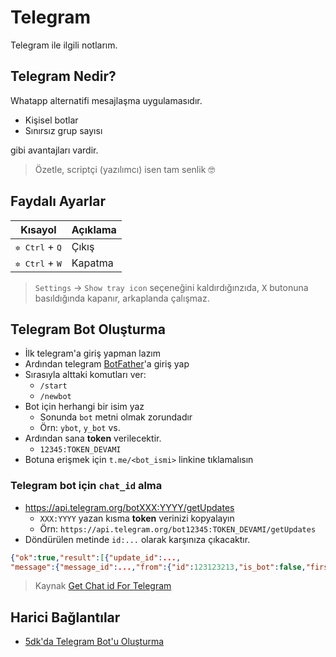 # Telegram <!-- omit in toc -->

Telegram ile ilgili notlarım.

## Telegram Nedir?

Whatapp alternatifi mesajlaşma uygulamasıdır.

- Kişisel botlar
- Sınırsız grup sayısı

gibi avantajları vardir.

> Özetle, scriptçi (yazılımcı) isen tam senlik 🤓

## Faydalı Ayarlar

| Kısayol                          | Açıklama |
| -------------------------------- | -------- |
| <kbd>✲ Ctrl</kbd> + <kbd>Q</kbd> | Çıkış    |
| <kbd>✲ Ctrl</kbd> + <kbd>W</kbd> | Kapatma  |

> `Settings` -> `Show tray icon` seçeneğini kaldırdığınzıda, <kbd>X</kbd> butonuna basıldığında kapanır, arkaplanda çalışmaz.

## Telegram Bot Oluşturma

- İlk telegram'a giriş yapman lazım
- Ardından telegram [BotFather](https://telegram.me/botfather)'a giriş yap
- Sırasıyla alttaki komutları ver:
  - `/start`
  - `/newbot`
- Bot için herhangi bir isim yaz
  - Sonunda `bot` metni olmak zorundadır
  - Örn: `ybot`, `y_bot` vs.
- Ardından sana **token** verilecektir.
  - `12345:TOKEN_DEVAMI`
- Botuna erişmek için `t.me/<bot_ismi>` linkine tıklamalısın

### Telegram bot için `chat_id` alma

- https://api.telegram.org/botXXX:YYYY/getUpdates
  - `XXX:YYYY` yazan kısma **token** verinizi kopyalayın
  - Örn: `https://api.telegram.org/bot12345:TOKEN_DEVAMI/getUpdates`
- Döndürülen metinde `id:...` olarak karşınıza çıkacaktır.

```json
{"ok":true,"result":[{"update_id":...,
"message":{"message_id":...,"from":{"id":123123213,"is_bot":false,"first_name":"... \ud83c\udf41","username":"...","language_code":"en"},"chat":{"id":123123213,"first_name":"... \ud83c\udf41","username":"...","type":"private"},"date":...,"text":"..."}},{"update_id":...,]}
```

> Kaynak [Get Chat id For Telegram](https://pupli.net/2019/02/02/get-chat-id-from-telegram-bot/)

## Harici Bağlantılar

- [5dk'da Telegram Bot'u Oluşturma](https://medium.com/@fatihsarhan/5-dk-da-telegram-botu-nasil-yapilir-1873f18bf59b)

